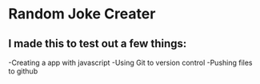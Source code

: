 # Random Joke Creater

## I made this to test out a few things:
-Creating a app with javascript
-Using Git to version control
-Pushing files to github
